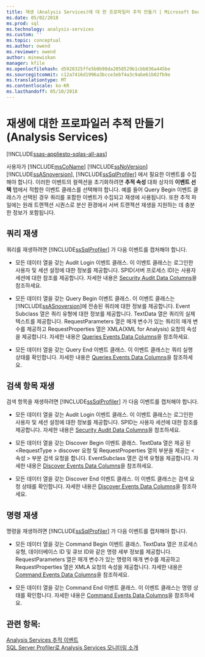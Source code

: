 ```yaml
---
title: 재생 (Analysis Services)에 대 한 프로파일러 추적 만들기 | Microsoft Docs
ms.date: 05/02/2018
ms.prod: sql
ms.technology: analysis-services
ms.custom: ''
ms.topic: conceptual
ms.author: owend
ms.reviewer: owend
author: minewiskan
manager: kfile
ms.openlocfilehash: d5928325ffe5b0b98da2058529b1cbb036a445be
ms.sourcegitcommit: c12a7416d1996a3bcce3ebf4a3c9abe61b02fb9e
ms.translationtype: MT
ms.contentlocale: ko-KR
ms.lasthandoff: 05/10/2018
---
```

# <a name="create-profiler-traces-for-replay-analysis-services"></a>재생에 대한 프로파일러 추적 만들기(Analysis Services)
[!INCLUDE[ssas-appliesto-sqlas-all-aas](../../includes/ssas-appliesto-sqlas-all-aas.md)]

  사용자가 [!INCLUDE[msCoName](../../includes/msconame-md.md)] [!INCLUDE[ssNoVersion](../../includes/ssnoversion-md.md)] [!INCLUDE[ssASnoversion](../../includes/ssasnoversion-md.md)], [!INCLUDE[ssSqlProfiler](../../includes/sssqlprofiler-md.md)] 에서 필요한 이벤트를 수집해야 합니다. 이러한 이벤트의 컬렉션을 초기화하려면 **추적 속성** 대화 상자의 **이벤트 선택** 탭에서 적합한 이벤트 클래스를 선택해야 합니다. 예를 들어 Query Begin 이벤트 클래스가 선택된 경우 쿼리를 포함한 이벤트가 수집되고 재생에 사용됩니다. 또한 추적 파일에는 원래 트랜잭션 시퀀스로 분산 환경에서 서버 트랜잭션 재생을 지원하는 데 충분한 정보가 포함됩니다.  
  
## <a name="replay-for-queries"></a>쿼리 재생  
 쿼리를 재생하려면 [!INCLUDE[ssSqlProfiler](../../includes/sssqlprofiler-md.md)] 가 다음 이벤트를 캡처해야 합니다.  
  
-   모든 데이터 열을 갖는 Audit Login 이벤트 클래스. 이 이벤트 클래스는 로그인한 사용자 및 세션 설정에 대한 정보를 제공합니다. SPID(서버 프로세스 ID)는 사용자 세션에 대한 참조를 제공합니다. 자세한 내용은 [Security Audit Data Columns](../../analysis-services/trace-events/security-audit-data-columns.md)을 참조하세요.  
  
-   모든 데이터 열을 갖는 Query Begin 이벤트 클래스. 이 이벤트 클래스는 [!INCLUDE[ssASnoversion](../../includes/ssasnoversion-md.md)]에 전송된 쿼리에 대한 정보를 제공합니다. Event Subclass 열은 쿼리 유형에 대한 정보를 제공합니다. TextData 열은 쿼리의 실제 텍스트를 제공합니다. RequestParameters 열은 매개 변수가 있는 쿼리의 매개 변수를 제공하고 RequestProperties 열은 XMLA(XML for Analysis) 요청의 속성을 제공합니다. 자세한 내용은 [Queries Events Data Columns](../../analysis-services/trace-events/queries-events-data-columns.md)을 참조하세요.  
  
-   모든 데이터 열을 갖는 Query End 이벤트 클래스. 이 이벤트 클래스는 쿼리 실행 상태를 확인합니다. 자세한 내용은 [Queries Events Data Columns](../../analysis-services/trace-events/queries-events-data-columns.md)을 참조하세요.  
  
## <a name="replay-for-discovers"></a>검색 항목 재생  
 검색 항목을 재생하려면 [!INCLUDE[ssSqlProfiler](../../includes/sssqlprofiler-md.md)] 가 다음 이벤트를 캡처해야 합니다.  
  
-   모든 데이터 열을 갖는 Audit Login 이벤트 클래스. 이 이벤트 클래스는 로그인한 사용자 및 세션 설정에 대한 정보를 제공합니다. SPID는 사용자 세션에 대한 참조를 제공합니다. 자세한 내용은 [Security Audit Data Columns](../../analysis-services/trace-events/security-audit-data-columns.md)을 참조하세요.  
  
-   모든 데이터 열을 갖는 Discover Begin 이벤트 클래스. TextData 열은 제공 된 \<RequestType > discover 요청 및 RequestProperties 열의 부분을 제공는 \<속성 > 부분 검색 요청을 합니다. EventSubclass 열은 검색 유형을 제공합니다. 자세한 내용은 [Discover Events Data Columns](../../analysis-services/trace-events/discover-events-data-columns.md)을 참조하세요.  
  
-   모든 데이터 열을 갖는 Discover End 이벤트 클래스. 이 이벤트 클래스는 검색 요청 상태를 확인합니다. 자세한 내용은 [Discover Events Data Columns](../../analysis-services/trace-events/discover-events-data-columns.md)을 참조하세요.  
  
## <a name="replay-for-commands"></a>명령 재생  
 명령을 재생하려면 [!INCLUDE[ssSqlProfiler](../../includes/sssqlprofiler-md.md)] 가 다음 이벤트를 캡처해야 합니다.  
  
-   모든 데이터 열을 갖는 Command Begin 이벤트 클래스. TextData 열은 프로세스 유형, 데이터베이스 ID 및 큐브 ID와 같은 명령 세부 정보를 제공합니다. RequestParameters 열은 매개 변수가 있는 명령의 매개 변수를 제공하고 RequestProperties 열은 XMLA 요청의 속성을 제공합니다. 자세한 내용은 [Command Events Data Columns](../../analysis-services/trace-events/command-events-data-columns.md)을 참조하세요.  
  
-   모든 데이터 열을 갖는 Command End 이벤트 클래스. 이 이벤트 클래스는 명령 상태를 확인합니다. 자세한 내용은 [Command Events Data Columns](../../analysis-services/trace-events/command-events-data-columns.md)을 참조하세요.  
  
## <a name="see-also"></a>관련 항목:  
 [Analysis Services 추적 이벤트](../../analysis-services/trace-events/analysis-services-trace-events.md)   
 [SQL Server Profiler로 Analysis Services 모니터링 소개](../../analysis-services/instances/introduction-to-monitoring-analysis-services-with-sql-server-profiler.md)  
  
  
